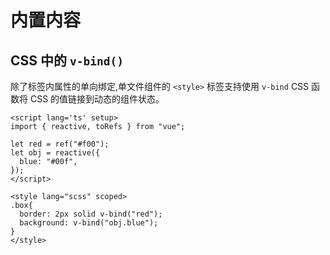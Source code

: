 # 内置内容

## CSS 中的 `v-bind()`
除了标签内属性的单向绑定,单文件组件的 `<style>` 标签支持使用 `v-bind` CSS 函数将 CSS 的值链接到动态的组件状态。
``` vue
<script lang='ts' setup>
import { reactive, toRefs } from "vue";

let red = ref("#f00");
let obj = reactive({
  blue: "#00f",
});
</script>
    
<style lang="scss" scoped>
.box{
  border: 2px solid v-bind("red");
  background: v-bind("obj.blue");
}
</style>
```